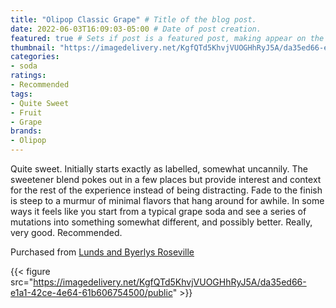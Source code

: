```yaml
---
title: "Olipop Classic Grape" # Title of the blog post.
date: 2022-06-03T16:09:03-05:00 # Date of post creation.
featured: true # Sets if post is a featured post, making appear on the home page side bar.
thumbnail: "https://imagedelivery.net/KgfQTd5KhvjVUOGHhRyJ5A/da35ed66-e1a1-42ce-4e64-61b606754500/thumb"
categories:
- soda
ratings:
- Recommended
tags:
- Quite Sweet
- Fruit
- Grape
brands:
- Olipop
---
```


Quite sweet. Initially starts exactly as labelled, somewhat uncannily. The sweetener blend pokes out in a few places but provide interest and context for the rest of the experience instead of being distracting. Fade to the finish is steep to a murmur of minimal flavors that hang around for awhile. In some ways it feels like you start from a typical grape soda and see a series of mutations into something somewhat different, and possibly better. Really, very good. Recommended.

Purchased from [Lunds and Byerlys Roseville](https://lundsandbyerlys.com/our-stores/locations/roseville/)

{{< figure src="https://imagedelivery.net/KgfQTd5KhvjVUOGHhRyJ5A/da35ed66-e1a1-42ce-4e64-61b606754500/public" >}}
